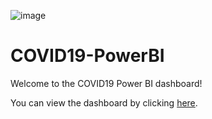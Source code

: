 ![image](https://github.com/user-attachments/assets/eb917a0e-07d8-4e09-a374-aaeeb6476a8a)

# COVID19-PowerBI

Welcome to the COVID19 Power BI dashboard!

You can view the dashboard by clicking [here](https://app.powerbi.com/view?r=eyJrIjoiNDY0ZjYxODAtMmZiYS00MmIzLTgwYmQtZTExMjAyZmZjNDhiIiwidCI6ImVhZjYyNGM4LWEwYzQtNDE5NS04N2QyLTQ0M2U1ZDc1MTZjZCIsImMiOjh9).
